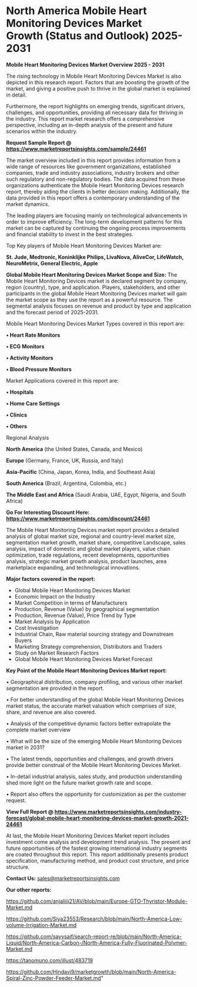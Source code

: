# North America Mobile Heart Monitoring Devices Market Growth (Status and Outlook) 2025-2031

<Strong> Mobile Heart Monitoring Devices Market Overview 2025 - 2031</strong>

The rising technology in Mobile Heart Monitoring Devices Market is also depicted in this research report. Factors that are boosting the growth of the market, and giving a positive push to thrive in the global market is explained in detail.

Furthermore, the report highlights on emerging trends, significant drivers, challenges, and opportunities, providing all necessary data for thriving in the industry. This report market research offers a comprehensive perspective, including an in-depth analysis of the present and future scenarios within the industry.

<strong>Request Sample Report @ <a href=https://www.marketreportsinsights.com/sample/24461>https://www.marketreportsinsights.com/sample/24461</a></strong>

The market overview included in this report provides information from a wide range of resources like government organizations, established companies, trade and industry associations, industry brokers and other such regulatory and non-regulatory bodies. The data acquired from these organizations authenticate the Mobile Heart Monitoring Devices research report, thereby aiding the clients in better decision making. Additionally, the data provided in this report offers a contemporary understanding of the market dynamics.

The leading players are focusing mainly on technological advancements in order to improve efficiency. The long-term development patterns for this market can be captured by continuing the ongoing process improvements and financial stability to invest in the best strategies.

Top Key players of Mobile Heart Monitoring Devices Market are:

<strong>St. Jude, Medtronic, Koninklijke Philips, LivaNova, AliveCor, LifeWatch, NeuroMetrix, General Electric, Apple</strong>

<strong><b>Global Mobile Heart Monitoring Devices Market Scope and Size:</b></strong>
The Mobile Heart Monitoring Devices market is declared segment by company, region (country), type, and application. Players, stakeholders, and other participants in the global Mobile Heart Monitoring Devices market will gain the market scope as they use the report as a powerful resource. The segmental analysis focuses on revenue and product by type and application and the forecast period of 2025-2031.

Mobile Heart Monitoring Devices Market Types covered in this report are:

<strong>• Heart Rate Monitors

• ECG Monitors

• Activity Monitors

• Blood Pressure Monitors</strong>

Market Applications covered in this report are:

<strong>• Hospitals

• Home Care Settings

• Clinics

• Others</strong> 

Regional Analysis

<strong>North America</strong> (the United States, Canada, and Mexico)

<strong>Europe</strong> (Germany, France, UK, Russia, and Italy)

<strong>Asia-Pacific</strong> (China, Japan, Korea, India, and Southeast Asia)

<strong>South America</strong> (Brazil, Argentina, Colombia, etc.)

<strong>The Middle East and Africa</strong> (Saudi Arabia, UAE, Egypt, Nigeria, and South Africa)

<strong>Go For Interesting Discount Here: <a href=https://www.marketreportsinsights.com/discount/24461>https://www.marketreportsinsights.com/discount/24461</a></strong>

The Mobile Heart Monitoring Devices market report provides a detailed analysis of global market size, regional and country-level market size, segmentation market growth, market share, competitive Landscape, sales analysis, impact of domestic and global market players, value chain optimization, trade regulations, recent developments, opportunities analysis, strategic market growth analysis, product launches, area marketplace expanding, and technological innovations.

<strong><b>Major factors covered in the report:</b></strong>
<ul>
  <li>Global Mobile Heart Monitoring Devices Market </li>
  <li>Economic Impact on the Industry</li>
  <li>Market Competition in terms of Manufacturers</li>
  <li>Production, Revenue (Value) by geographical segmentation</li>
  <li>Production, Revenue (Value), Price Trend by Type</li>
  <li>Market Analysis by Application</li>
  <li>Cost Investigation</li>
  <li>Industrial Chain, Raw material sourcing strategy and Downstream Buyers</li>
  <li>Marketing Strategy comprehension, Distributors and Traders</li>
  <li>Study on Market Research Factors</li>
  <li>Global Mobile Heart Monitoring Devices Market Forecast</li>
</ul>

<strong><b>Key Point of the Mobile Heart Monitoring Devices Market report:</b></strong>

• Geographical distribution, company profiling, and various other market segmentation are provided in the report.

• For better understanding of the global Mobile Heart Monitoring Devices market status, the accurate market valuation which comprises of size, share, and revenue are also covered.

• Analysis of the competitive dynamic factors better extrapolate the complete market overview

• What will be the size of the emerging Mobile Heart Monitoring Devices market in 2031?

• The latest trends, opportunities and challenges, and growth drivers provide better construal of the Mobile Heart Monitoring Devices Market.

• In-detail industrial analysis, sales study, and production understanding shed more light on the future market growth rate and scope.

• Report also offers the opportunity for customization as per the customer request.

<strong><b>View Full Report @ <a href=https://www.marketreportsinsights.com/industry-forecast/global-mobile-heart-monitoring-devices-market-growth-2021-24461>https://www.marketreportsinsights.com/industry-forecast/global-mobile-heart-monitoring-devices-market-growth-2021-24461</a></b></strong>


At last, the Mobile Heart Monitoring Devices Market report includes investment come analysis and development trend analysis. The present and future opportunities of the fastest growing international industry segments are coated throughout this report. This report additionally presents product specification, manufacturing method, and product cost structure, and price structure.

<strong>Contact Us:</strong>
sales@marketreportsinsights.com

<strong>Our other reports:</strong>

<a href=https://github.com/anjaliiii21/AV/blob/main/Europe-GTO-Thyristor-Module-Market.md>https://github.com/anjaliiii21/AV/blob/main/Europe-GTO-Thyristor-Module-Market.md</a>

<a href=https://github.com/Siya23553/Research/blob/main/North-America-Low-volume-Irrigation-Market.md>https://github.com/Siya23553/Research/blob/main/North-America-Low-volume-Irrigation-Market.md</a>

<a href=https://github.com/sayysaif/search-report-re/blob/main/North-America-Liquid/North-America-Carbon-/North-America-Fully-Fluorinated-Polymer-Market.md>https://github.com/sayysaif/search-report-re/blob/main/North-America-Liquid/North-America-Carbon-/North-America-Fully-Fluorinated-Polymer-Market.md</a>

<a href=https://tanomuno.com/illust/483719>https://tanomuno.com/illust/483719</a>

<a href=https://github.com/Hindavi9/marketgrowth/blob/main/North-America-Spiral-Zinc-Powder-Feeder-Market.md>https://github.com/Hindavi9/marketgrowth/blob/main/North-America-Spiral-Zinc-Powder-Feeder-Market.md</a>"
